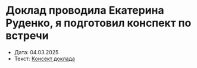 # Доклад проводила Екатерина Руденко, я подготовил конспект по встречи

- Дата: 04.03.2025  
- Текст: [Консект доклада](https://docs.google.com/document/d/1a0SXRpNVQQNDtzq-jj0JL_Cwcb1EJJ8YVF2Zou7oT-s/edit?usp=sharing)
